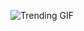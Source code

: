 ![Trending GIF](https://media0.giphy.com/media/v1.Y2lkPThiYjIxNzcyNWx4YXh1YWYzbWVsemtsajBlNTczcHdhMDlkOXMwdDdyamhrdXdxZSZlcD12MV9naWZzX3NlYXJjaCZjdD1n/bGgsc5mWoryfgKBx1u/giphy.gif)
